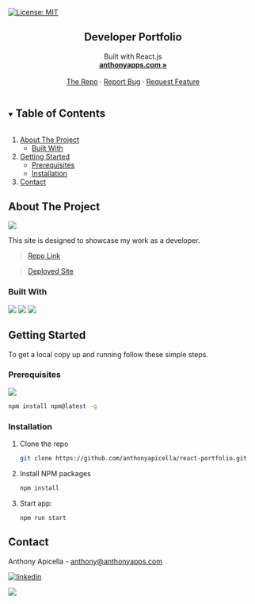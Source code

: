 [![License: MIT](https://img.shields.io/badge/License-MIT-yellow.svg)](https://opensource.org/licenses/MIT)
  <h2 align="center">Developer Portfolio</h2>

  <p align="center">
    Built with React.js
    <br />
    <a href="https://anthonyapps.com"><strong>anthonyapps.com »</strong></a>
    <br />
    <br />
    <a href="https://github.com/anthonyapicella/react-portfolio">The Repo</a>
    ·
    <a href="https://github.com/anthonyapicella/react-portfolio/issues">Report Bug</a>
    ·
    <a href="https://github.com/anthonyapicella/react-portfolio/issues">Request Feature</a>
  </p>
</p>



<!-- TABLE OF CONTENTS -->
<details open="open">
  <summary><h2 style="display: inline-block">Table of Contents</h2></summary>
  <ol>
    <li>
      <a href="#about-the-project">About The Project</a>
      <ul>
        <li><a href="#built-with">Built With</a></li>
      </ul>
    </li>
    <li>
      <a href="#getting-started">Getting Started</a>
      <ul>
        <li><a href="#prerequisites">Prerequisites</a></li>
        <li><a href="#installation">Installation</a></li>
      </ul>
    </li>
    <li><a href="#contact">Contact</a></li>
  </ol>
</details>

## About The Project

![](./src/assets/img/reactPort.gif)


This site is designed to showcase my work as a developer.

>[Repo Link](https://github.com/anthonyapicella/react-portfolio) 

>[Deployed Site](https://anthonyapps.com)

### Built With

![](https://img.shields.io/badge/React-20232A?style=for-the-badge&logo=react&logoColor=61DAFB)
![](https://img.shields.io/badge/CSS3-1572B6?style=for-the-badge&logo=css3&logoColor=white)
![](https://img.shields.io/badge/Bootstrap-563D7C?style=for-the-badge&logo=bootstrap&logoColor=white)

## Getting Started

To get a local copy up and running follow these simple steps.

### Prerequisites

![](https://img.shields.io/badge/npm-CB3837?style=for-the-badge&logo=npm&logoColor=white)
  ```sh
  npm install npm@latest -g
  ```
  
### Installation

1. Clone the repo
   ```sh
   git clone https://github.com/anthonyapicella/react-portfolio.git
   ```
2. Install NPM packages
   ```sh
   npm install
   ```
3. Start app:
   ```
   npm run start
   ```

## Contact

Anthony Apicella - anthony@anthonyapps.com

[![linkedin](https://img.shields.io/badge/LinkedIn-0077B5?style=for-the-badge&logo=linkedin&logoColor=white)](https://www.linkedin.com/in/anthony-apicella-a021301ba/)

[![](https://img.shields.io/badge/GitHub-100000?style=for-the-badge&logo=github&logoColor=white)](https://github.com/anthonyapicella)